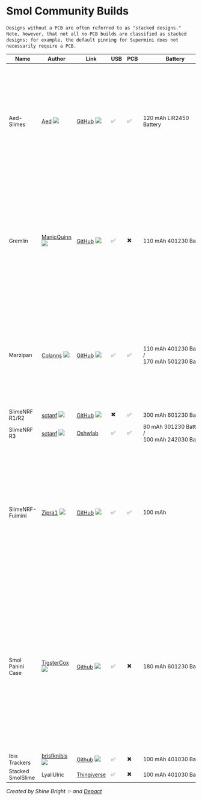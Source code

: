 # Smol Community Builds

```admonish note
Designs without a PCB are often referred to as "stacked designs." Note, however, that not all no-PCB builds are classified as stacked designs; for example, the default pinning for Supermini does not necessarily require a PCB.
```

<table class="table-sort table-arrows">
    <thead>
        <tr>
            <th>Name</th>
            <th>Author</th>
            <th>Link</th>
            <th>USB</th>
            <th>PCB</th>
            <th>Battery</th>
            <th>Dock</th>
            <th class="disable-sort" style="min-width: 400px">Image</th>
        </tr>
    </thead>
    <tbody>
        <tr>
            <td>Aed-Slimes</td>
            <td>
                <div class="tooltip-image-container">
                    <a href="https://github.com/Aed-1">Aed</a>
                    <span class="tooltip-image left">
                        <img
                            src="https://github-readme-stats.vercel.app/api?username=Aed&cache_seconds=86400&hide_rank=true&show_icons=true&hide_border=true&bg_color=00000000&title_color=cccccc&text_color=cccccc&icon_color=cccccc"
                            loading="lazy"/>
                    </span>
                </div>
            </td>
            <td>
                <div class="tooltip-image-container">
                    <a href="https://github.com/Aed-1/Aed-Slimes">GitHub</a>
                    <span class="tooltip-image left">
                        <img
                            src="https://github-readme-stats.vercel.app/api/pin?username=Aed-1&repo=Aed-Slimes&cache_seconds=86400&hide_border=true&bg_color=00000000&title_color=cccccc&text_color=cccccc&icon_color=cccccc"
                            loading="lazy"/>
                    </span>
                </div>
            </td>
            <td>✅</td>
            <td>✅</td>
            <td>
                <div class="tooltip-text-container">120 mAh
                    <span class="tooltip-text">LIR2450 Battery</span>
                </div>
            </td>
            <td>✖️</td>
            <td>
                <div class="tooltip-image-container">
                    <img
                        src="https://raw.githubusercontent.com/Aed-1/Aed-Slimes/refs/heads/main/img/Aed-Slime.png"
                        loading="lazy"/>
                    <span class="tooltip-image right">
                        <img
                        src="https://raw.githubusercontent.com/Aed-1/Aed-Slimes/refs/heads/main/img/Aed-Slime.png"
                        loading="lazy"/>
                    </span>
                </div>
            </td>
        </tr>
        <tr>
            <td>Gremlin</td>
            <td>
                <div class="tooltip-image-container">
                    <a href="https://github.com/ManicQuinn">ManicQuinn</a>
                    <span class="tooltip-image left">
                        <img
                            src="https://github-readme-stats.vercel.app/api?username=ManicQuinn&cache_seconds=86400&hide_rank=true&show_icons=true&hide_border=true&bg_color=00000000&title_color=cccccc&text_color=cccccc&icon_color=cccccc"
                            loading="lazy"/>
                    </span>
                </div>
            </td>
            <td>
                <div class="tooltip-image-container">
                    <a href="https://github.com/ManicQuinn/SlimeVR-Gremlin">GitHub</a>
                    <span class="tooltip-image left">
                        <img
                            src="https://github-readme-stats.vercel.app/api/pin?username=ManicQuinn&repo=SlimeVR-Gremlin&cache_seconds=86400&hide_border=true&bg_color=00000000&title_color=cccccc&text_color=cccccc&icon_color=cccccc"
                            loading="lazy"/>
                    </span>
                </div>
            </td>
            <td>✅</td>
            <td>✖️</td>
            <td>
                <div class="tooltip-text-container">110 mAh
                    <span class="tooltip-text">401230 Battery</span>
                </div>
            </td>
            <td>✖️</td>
            <td>
                <div class="tooltip-image-container">
                    <img
                        src="https://raw.githubusercontent.com/ManicQuinn/SlimeVR-Gremlin/refs/heads/main/photos/GremlinTrackers.png"
                        loading="lazy"/>
                    <span class="tooltip-image right">
                        <img
                            src="https://raw.githubusercontent.com/ManicQuinn/SlimeVR-Gremlin/refs/heads/main/photos/GremlinTrackers.png"
                            loading="lazy"/>
                    </span>
                </div>
            </td>
        </tr>
        <tr>
            <td>Marzipan</td>
            <td>
                <div class="tooltip-image-container">
                    <a href="https://github.com/colasama">Colanns</a>
                    <span class="tooltip-image left">
                        <img
                            src="https://github-readme-stats.vercel.app/api?username=colasama&cache_seconds=86400&hide_rank=true&show_icons=true&hide_border=true&bg_color=00000000&title_color=cccccc&text_color=cccccc&icon_color=cccccc"
                            loading="lazy"/>
                    </span>
                </div>
            </td>
            <td>
                <div class="tooltip-image-container">
                    <a href="https://github.com/colasama/Marzipan">GitHub</a>
                    <span class="tooltip-image left">
                        <img
                            src="https://github-readme-stats.vercel.app/api/pin?username=colasama&repo=Marzipan&cache_seconds=86400&hide_border=true&bg_color=00000000&title_color=cccccc&text_color=cccccc&icon_color=cccccc"
                            loading="lazy"/>
                    </span>
                </div>
            </td>
            <td>✅</td>
            <td>✅</td>
            <td style="white-space: nowrap;">
                <div class="tooltip-text-container">110 mAh
                    <span class="tooltip-text">401230 Battery</span>
                </div>
                /
                <div class="tooltip-text-container">170 mAh
                    <span class="tooltip-text">501230 Battery</span>
                </div>
            </td>
            <td>✖️</td>
            <td>
                <div class="tooltip-image-container">
                    <img
                        src="https://raw.githubusercontent.com/colasama/Marzipan/refs/heads/main/assets/sample.jpg"
                        loading="lazy"/>
                    <span class="tooltip-image right">
                        <img
                            src="https://raw.githubusercontent.com/colasama/Marzipan/refs/heads/main/assets/sample.jpg"
                            loading="lazy"/>
                    </span>
                </div>
            </td>
        </tr>
        <tr>
            <td>SlimeNRF R1/R2</td>
            <td>
                <div class="tooltip-image-container">
                    <a href="https://github.com/sctanf">sctanf</a>
                    <span class="tooltip-image left">
                        <img
                            src="https://github-readme-stats.vercel.app/api?username=sctanf&cache_seconds=86400&hide_rank=true&show_icons=true&hide_border=true&bg_color=00000000&title_color=cccccc&text_color=cccccc&icon_color=cccccc"
                            loading="lazy"/>
                    </span>
                </div>
            </td>
            <td>
                <div class="tooltip-image-container">
                    <a href="https://github.com/SlimeVR/SlimeVR-Tracker-nRF-PCB">GitHub</a>
                    <span class="tooltip-image left">
                        <img
                            src="https://github-readme-stats.vercel.app/api/pin?username=SlimeVR&repo=SlimeVR-Tracker-nRF-PCB&cache_seconds=86400&hide_border=true&bg_color=00000000&title_color=cccccc&text_color=cccccc&icon_color=cccccc"
                            loading="lazy"/>
                    </span>
                </div>
            </td>
            <td>✖️</td>
            <td>✅</td>
            <td>
                <div class="tooltip-text-container">300 mAh
                    <span class="tooltip-text">601230 Battery</span>
                </div>
            </td>
            <td>✖️</td>
            <td>
                <div class="tooltip-image-container">
                    <img
                        src="https://raw.githubusercontent.com/SlimeVR/SlimeVR-Tracker-nRF-PCB/refs/heads/main/images/DSC_0067.webp"
                        loading="lazy"/>
                    <span class="tooltip-image right">
                        <img
                            src="https://raw.githubusercontent.com/SlimeVR/SlimeVR-Tracker-nRF-PCB/refs/heads/main/images/DSC_0067.webp"
                            loading="lazy"/>
                    </span>
                </div>
            </td>
        </tr>
        <tr>
            <td>SlimeNRF R3</td>
            <td>
                <div class="tooltip-image-container">
                    <a href="https://github.com/sctanf">sctanf</a>
                    <span class="tooltip-image left">
                        <img
                            src="https://github-readme-stats.vercel.app/api?username=sctanf&cache_seconds=86400&hide_rank=true&show_icons=true&hide_border=true&bg_color=00000000&title_color=cccccc&text_color=cccccc&icon_color=cccccc"
                            loading="lazy"/>
                    </span>
                </div>
            </td>
            <td>
                <a href="https://oshwlab.com/sctanf/slimenrf3">Oshwlab</a>
            </td>
            <td>✅</td>
            <td>✅</td>
            <td style="white-space: nowrap;">
                <div class="tooltip-text-container">80 mAh
                    <span class="tooltip-text">301230 Battery</span>
                </div>
                /
                <div class="tooltip-text-container">100 mAh
                    <span class="tooltip-text">242030 Battery</span>
                </div>
            </td>
            <td>✖️</td>
            <td>
                <div class="tooltip-image-container">
                    <img
                        src="https://image.easyeda.com/pullimage/yqgxTM1PciHEAJCbQuXxcXNqxEJMzmkE2ujd4QaK.jpeg"
                        loading="lazy"/>
                    <span class="tooltip-image right">
                        <img
                            src="https://image.easyeda.com/pullimage/yqgxTM1PciHEAJCbQuXxcXNqxEJMzmkE2ujd4QaK.jpeg"
                            loading="lazy"/>
                    </span>
                </div>
            </td>
        </tr>
        <tr>
            <td>SlimeNRF-Fuimini</td>
            <td>
                <div class="tooltip-image-container">
                    <a href="https://github.com/Zipra1">Zipra1</a>
                    <span class="tooltip-image left">
                        <img
                            src="https://github-readme-stats.vercel.app/api?username=Zipra1&cache_seconds=86400&hide_rank=true&show_icons=true&hide_border=true&bg_color=00000000&title_color=cccccc&text_color=cccccc&icon_color=cccccc"
                            loading="lazy"/>
                    </span>
                </div>
            </td>
            <td>
                <div class="tooltip-image-container">
                    <a href="https://github.com/Zipra1/SlimeNRF-Fuimini">GitHub</a>
                    <span class="tooltip-image left">
                        <img
                            src="https://github-readme-stats.vercel.app/api/pin?username=Zipra1&repo=SlimeNRF-Fuimini&cache_seconds=86400&hide_border=true&bg_color=00000000&title_color=cccccc&text_color=cccccc&icon_color=cccccc"
                            loading="lazy"/>
                    </span>
                </div>
            </td>
            <td>✅</td>
            <td>✅</td>
            <td>100 mAh</td>
            <td>✅</td>
            <td>
                <div class="tooltip-image-container">
                    <img
                        src="https://raw.githubusercontent.com/Zipra1/SlimeNRF-Fuimini/refs/heads/main/Tracker/Photos/Processed/thumbnail.png"
                        loading="lazy"/>
                    <span class="tooltip-image right">
                        <img
                            src="https://raw.githubusercontent.com/Zipra1/SlimeNRF-Fuimini/refs/heads/main/Tracker/Photos/Processed/thumbnail.png"
                            loading="lazy"/>
                    </span>
                </div>
            </td>
        </tr>
        <tr>
            <td>Smol Panini Case</td>
            <td>
                <div class="tooltip-image-container">
                    <a href="https://github.com/TigsterCox">TigsterCox</a>
                    <span class="tooltip-image left">
                        <img
                            src="https://github-readme-stats.vercel.app/api?username=TigsterCox&cache_seconds=86400&hide_rank=true&show_icons=true&hide_border=true&bg_color=00000000&title_color=cccccc&text_color=cccccc&icon_color=cccccc"
                            loading="lazy"/>
                    </span>
                </div>
            </td>
            <td>
                <div class="tooltip-image-container">
                    <a href="https://github.com/TigsterCox/Smol-Panini-Case/">Github</a>
                    <span class="tooltip-image left">
                        <img
                            src="https://github-readme-stats.vercel.app/api/pin?username=TigsterCox&repo=Smol-Panini-Case&cache_seconds=86400&hide_border=true&bg_color=00000000&title_color=cccccc&text_color=cccccc&icon_color=cccccc"
                            loading="lazy"/>
                    </span>
                </div>
            </td>
            <td>✅</td>
            <td>✖️</td>
            <td>
                <div class="tooltip-text-container">180 mAh
                    <span class="tooltip-text">601230 Battery</span>
                </div>
            </td>
            <td>✖️</td>
            <td>
                <div class="tooltip-image-container">
                    <img
                        src="https://raw.githubusercontent.com/TigsterCox/Smol-Panini-Case/refs/heads/main/assets/wiki-case-image.png"
                        loading="lazy"/>
                    <span class="tooltip-image right">
                        <img
                            src="https://raw.githubusercontent.com/TigsterCox/Smol-Panini-Case/refs/heads/main/assets/wiki-case-image.png"
                            loading="lazy"/>
                    </span>
                </div>
            </td>
        </tr>
        <tr>
            <td>Ibis Trackers</td>
            <td>
                <div class="tooltip-image-container">
                    <a href="https://github.com/brisfknibis">brisfknibis</a>
                    <span class="tooltip-image left">
                        <img
                            src="https://github-readme-stats.vercel.app/api?username=brisfknibis&cache_seconds=86400&hide_rank=true&show_icons=true&hide_border=true&bg_color=00000000&title_color=cccccc&text_color=cccccc&icon_color=cccccc"
                            loading="lazy"/>
                    </span>
                </div>
            </td>
            <td>
                <div class="tooltip-image-container">
                    <a href="https://github.com/brisfknibis/ibis-trackers/">Github</a>
                    <span class="tooltip-image left">
                        <img
                            src="https://github-readme-stats.vercel.app/api/pin?username=brisfknibis&repo=ibis-trackers&cache_seconds=86400&hide_border=true&bg_color=00000000&title_color=cccccc&text_color=cccccc&icon_color=cccccc"
                            loading="lazy"/>
                    </span>
                </div>
            </td>
            <td>✅</td>
            <td>✖️</td>
            <td>
                <div class="tooltip-text-container">100 mAh
                    <span class="tooltip-text">401030 Battery</span>
                </div>
            </td>
            <td>✖️</td>
            <td>
                <div class="tooltip-image-container">
                    <img
                        src="https://raw.githubusercontent.com/brisfknibis/ibis-trackers/refs/heads/main/Images/IbisTracker.jpg"
                        loading="lazy"/>
                    <span class="tooltip-image right">
                        <img
                            src="https://raw.githubusercontent.com/brisfknibis/ibis-trackers/refs/heads/main/Images/IbisTracker.jpg"
                            loading="lazy"/>
                    </span>
                </div>
            </td>
        </tr>
        <tr>
            <td>Stacked SmolSlime</td>
            <td>LyallUlric</td>
            <td>
                <a href="https://www.thingiverse.com/thing:6941615">Thingiverse</a>
            </td>
            <td>✅</td>
            <td>✖️</td>
            <td>
                <div class="tooltip-text-container">100 mAh
                    <span class="tooltip-text">401030 Battery</span>
                </div>
            </td>
            <td>✖️</td>
            <td>
                <div class="tooltip-image-container">
                    <img
                        src="https://cdn.thingiverse.com/assets/d4/ec/6a/83/0d/large_display_image_2025-02-20_171452292.png"
                        loading="lazy"/>
                    <span class="tooltip-image right">
                        <img
                            src="https://cdn.thingiverse.com/assets/d4/ec/6a/83/0d/large_display_image_2025-02-20_171452292.png"
                            loading="lazy"/>
                    </span>
                </div>
            </td>
        </tr>
    </tbody>
</table>

*Created by Shine Bright ✨ and [Depact](https://github.com/Depact)*
